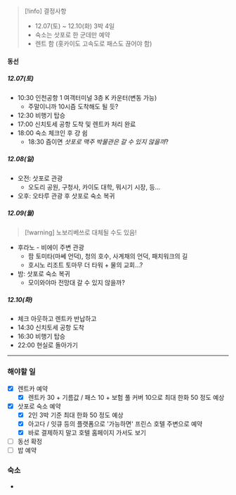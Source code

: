 > [!info] 결정사항
> - 12.07(토) ~ 12.10(화) 3박 4일
> - 숙소는 삿포로 한 군데만 예약
> - 렌트 함 (홋카이도 고속도로 패스도 끊어야 함)
#### 동선
##### 12.07(토)
- 10:30 인천공항 1 여객터미널 3층 K 카운터(변동 가능)
	- 주말이니까 10시즘 도착해도 될 듯?
- 12:30 비행기 탑승
- 17:00 신치토세 공항 도착 및 렌트카 처리 완료
- 18:00 숙소 체크인 후 걍 쉼
	- 18:30 즘이면 *삿포로 맥주 박물관은 갈 수 있지 않을까*?
##### 12.08(일)
- 오전: 삿포로 관광
	- 오도리 공원, 구청사, 카이도 대학, 뭐시기 시장, 등...
- 오후: 오타루 관광 후 삿포로 숙소 복귀
##### 12.09(월)
> [!warning] 노보리베쓰로 대체될 수도 있음!
- 후라노 - 비에이 주변 관광
	- 팜 토미타(마쎄 언덕), 청의 호수, 사계채의 언덕, 패치워크의 길
	- 호시노 리조트 토마무 더 타워 + 물의 교회...?
- 밤: 삿포로 숙소 복귀
	- 모이와야마 전망대 갈 수 있지 않을까?
##### 12.10(화)
- 체크 아웃하고 렌트카 반납하고 
- 14:30 신치토세 공항 도착
- 16:30 비행기 탑승
- 22:00 현실로 돌아가기
---
### 해야할 일
- [x] 렌트카 예약
	- [x] 렌트카 30 + 기름값 / 패스 10 + 보험 풀 커버 10으로 최대 한화 50 정도 예상
- [x] 삿포로 숙소 예약
	- [x] 2인 3박 기준 최대 한화 50 정도 예상
	- [x] 아고다 / 잇큐 등의 플랫폼으로 '가능하면' 프린스 호텔 주변으로 예약
	- [x] 바로 결제하지 말고 호텔 홈페이지 가서도 보기
- [ ] 동선 확정
- [ ] 밥 예약

### 숙소
- 